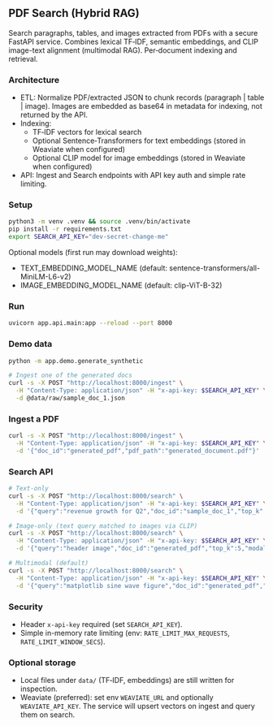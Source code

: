 ## PDF Search (Hybrid RAG)

Search paragraphs, tables, and images extracted from PDFs with a secure FastAPI service. Combines lexical TF‑IDF, semantic embeddings, and CLIP image-text alignment (multimodal RAG). Per‑document indexing and retrieval.

### Architecture
- ETL: Normalize PDF/extracted JSON to chunk records (paragraph | table | image). Images are embedded as base64 in metadata for indexing, not returned by the API.
- Indexing: 
  - TF‑IDF vectors for lexical search
  - Optional Sentence‑Transformers for text embeddings (stored in Weaviate when configured)
  - Optional CLIP model for image embeddings (stored in Weaviate when configured)
- API: Ingest and Search endpoints with API key auth and simple rate limiting.

### Setup
```bash
python3 -m venv .venv && source .venv/bin/activate
pip install -r requirements.txt
export SEARCH_API_KEY="dev-secret-change-me"
```

Optional models (first run may download weights):
- TEXT_EMBEDDING_MODEL_NAME (default: sentence-transformers/all-MiniLM-L6-v2)
- IMAGE_EMBEDDING_MODEL_NAME (default: clip-ViT-B-32)

### Run
```bash
uvicorn app.api.main:app --reload --port 8000
```

### Demo data
```bash
python -m app.demo.generate_synthetic

# Ingest one of the generated docs
curl -s -X POST "http://localhost:8000/ingest" \
  -H "Content-Type: application/json" -H "x-api-key: $SEARCH_API_KEY" \
  -d @data/raw/sample_doc_1.json
```

### Ingest a PDF
```bash
curl -s -X POST "http://localhost:8000/ingest" \
  -H "Content-Type: application/json" -H "x-api-key: $SEARCH_API_KEY" \
  -d '{"doc_id":"generated_pdf","pdf_path":"generated_document.pdf"}'
```

### Search API
```bash
# Text-only
curl -s -X POST "http://localhost:8000/search" \
  -H "Content-Type: application/json" -H "x-api-key: $SEARCH_API_KEY" \
  -d '{"query":"revenue growth for Q2","doc_id":"sample_doc_1","top_k":5,"modality":"text"}'

# Image-only (text query matched to images via CLIP)
curl -s -X POST "http://localhost:8000/search" \
  -H "Content-Type: application/json" -H "x-api-key: $SEARCH_API_KEY" \
  -d '{"query":"header image","doc_id":"generated_pdf","top_k":5,"modality":"image"}'

# Multimodal (default)
curl -s -X POST "http://localhost:8000/search" \
  -H "Content-Type: application/json" -H "x-api-key: $SEARCH_API_KEY" \
  -d '{"query":"matplotlib sine wave figure","doc_id":"generated_pdf","top_k":5}'
```

### Security
- Header `x-api-key` required (set `SEARCH_API_KEY`).
- Simple in-memory rate limiting (env: `RATE_LIMIT_MAX_REQUESTS`, `RATE_LIMIT_WINDOW_SECS`).

### Optional storage
- Local files under `data/` (TF‑IDF, embeddings) are still written for inspection.
- Weaviate (preferred): set env `WEAVIATE_URL` and optionally `WEAVIATE_API_KEY`. The service will upsert vectors on ingest and query them on search.